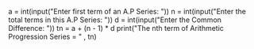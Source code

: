 a = int(input("Enter first term of an A.P Series: "))
n = int(input("Enter the total terms in this A.P Series: "))
d = int(input("Enter the Common Difference: "))
tn = a + (n - 1) * d
print("The nth term of Arithmetic Progression Series = " , tn)
